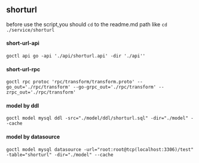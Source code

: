 ## shorturl

before use the script,you should `cd` to the readme.md path like `cd ./service/shorturl`

#### short-url-api

```shell
goctl api go -api './api/shorturl.api' -dir './api''
```

#### short-url-rpc
```shell
goctl rpc protoc 'rpc/transform/transform.proto' --go_out='./rpc/transform' --go-grpc_out='./rpc/transform' --zrpc_out='./rpc/transform'
```

#### model by ddl
```shell
goctl model mysql ddl -src="./model/ddl/shorturl.sql" -dir="./model" --cache
```

#### model by datasource
```shell
goctl model mysql datasource -url="root:root@tcp(localhost:3306)/test" -table="shorturl" -dir="./model" --cache
```
